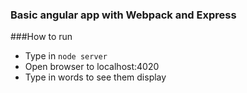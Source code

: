 ### Basic angular app with Webpack and Express

###How to run  
  * Type in ```node server```
  * Open browser to localhost:4020
  * Type in words to see them display
  
